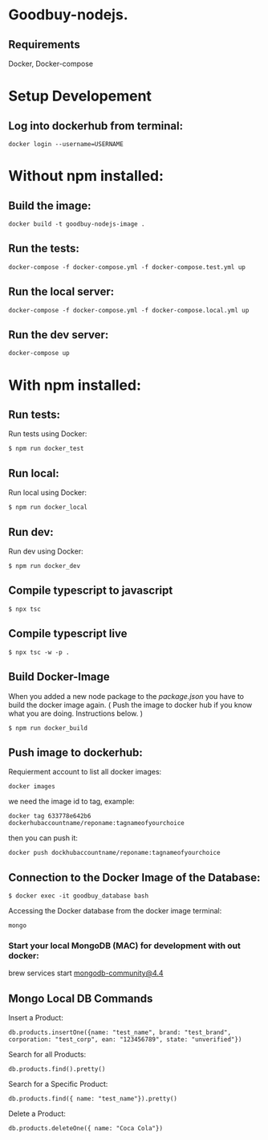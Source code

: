 # Goodbuy-nodejs.

## Requirements
Docker, Docker-compose

# Setup Developement

## Log into dockerhub from terminal:
```
docker login --username=USERNAME
```
# Without npm installed: 

## Build the image:
```
docker build -t goodbuy-nodejs-image .
```
## Run the tests:
```
docker-compose -f docker-compose.yml -f docker-compose.test.yml up
```
## Run the local server:
```
docker-compose -f docker-compose.yml -f docker-compose.local.yml up
```
## Run the dev server:
```
docker-compose up
```
# With npm installed: 

## Run tests:
Run tests using Docker:
```
$ npm run docker_test
```
## Run local:
Run local using Docker:
```
$ npm run docker_local
```
## Run dev:
Run dev using Docker:
```
$ npm run docker_dev
```
## Compile typescript to javascript
```
$ npx tsc
```
## Compile typescript live
```
$ npx tsc -w -p .
```
## Build Docker-Image
When you added a new node package to the *package.json* you have to build the docker image again. ( Push the image to docker hub if you know what you are doing. Instructions below. )
```
$ npm run docker_build
```
## Push image to dockerhub:
Requierment account to
list all docker images:
```
docker images 
```

we need the image id to tag, example:

```
docker tag 633778e642b6 dockerhubaccountname/reponame:tagnameofyourchoice
```

then you can push it:

```
docker push dockhubaccountname/reponame:tagnameofyourchoice
```


## Connection to the Docker Image of the Database:
```
$ docker exec -it goodbuy_database bash
```
Accessing the Docker database from the docker image terminal:
```
mongo
```

### Start your local MongoDB (MAC) for development with out docker:

brew services start mongodb-community@4.4

## Mongo Local DB Commands
Insert a Product:
```
db.products.insertOne({name: "test_name", brand: "test_brand", corporation: "test_corp", ean: "123456789", state: "unverified"})
```
Search for all Products:
```
db.products.find().pretty()
```
Search for a Specific Product:
```
db.products.find({ name: "test_name"}).pretty()
```
Delete a Product:
```
db.products.deleteOne({ name: "Coca Cola"})
```


